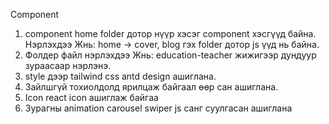 Component

1. component home folder дотор нүүр хэсэг component хэсгүүд байна. Нэрлэхдээ Жнь: home -> cover, blog гэх folder дотор js үүд нь байна.
2. Фолдер файл нэрлэхдээ Жнь: education-teacher жижигээр дундуур зураасаар нэрлэнэ.
3. style дээр tailwind css antd design ашиглана.
4. Зайлшгүй тохиолдолд ярилцаж байгаал өөр сан ашиглана.
5. Icon react icon ашиглаж байгаа
6. Зурагны animation carousel swiper js санг суулгасан ашиглана
